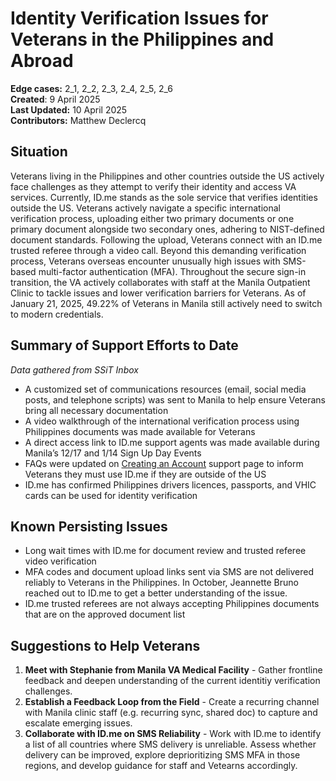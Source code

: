 # Identity Verification Issues for Veterans in the Philippines and Abroad
**Edge cases:** 2\_1,  2\_2,  2\_3,  2\_4,  2\_5,  2\_6  
**Created**: 9 April 2025  
**Last Updated:** 10 April 2025   
**Contributors:** Matthew Declercq

## Situation

Veterans living in the Philippines and other countries outside the US actively face challenges as they attempt to verify their identity and access VA services. Currently, ID.me stands as the sole service that verifies identities outside the US. Veterans actively navigate a specific international verification process, uploading either two primary documents or one primary document alongside two secondary ones, adhering to NIST-defined document standards. Following the upload, Veterans connect with an ID.me trusted referee through a video call. Beyond this demanding verification process, Veterans overseas encounter unusually high issues with SMS-based multi-factor authentication (MFA). Throughout the secure sign-in transition, the VA actively collaborates with staff at the Manila Outpatient Clinic to tackle issues and lower verification barriers for Veterans. As of January 21, 2025, 49.22% of Veterans in Manila still actively need to switch to modern credentials.

## Summary of Support Efforts to Date

*Data gathered from SSiT Inbox*

* A customized set of communications resources (email, social media posts, and telephone scripts) was sent to Manila to help ensure Veterans bring all necessary documentation  
* A video walkthrough of the international verification process using Philippines documents was made available for Veterans  
* A direct access link to ID.me support agents was made available during Manila’s 12/17 and 1/14 Sign Up Day Events  
* FAQs were updated on [Creating an Account](https://www.va.gov/resources/creating-an-account-for-vagov/#:~:text=If%20you%20live%20outside%20the%20U.S.%2C%20don%E2%80%99t%20have%20a%20Social%20Security%20number%2C%20or%20don%E2%80%99t%20have%20a%20current%20driver%E2%80%99s%20license%20or%20other%20state%2Dissued%20ID%2C%20you%E2%80%99ll%20need%20to%20choose%20ID.me.%C2%A0) support page to inform Veterans they must use ID.me if they are outside of the US  
* ID.me has confirmed Philippines drivers licences, passports, and VHIC cards can be used for identity verification

## Known Persisting Issues

* Long wait times with ID.me for document review and trusted referee video verification  
* MFA codes and document upload links sent via SMS are not delivered reliably to Veterans in the Philippines. In October, Jeannette Bruno reached out to ID.me to get a better understanding of the issue.   
* ID.me trusted referees are not always accepting Philippines documents that are on the approved document list

## Suggestions to Help Veterans

1. **Meet with Stephanie from Manila VA Medical Facility** - Gather frontline feedback and deepen understanding of the current identitiy verification challenges.
2. **Establish a Feedback Loop from the Field** - Create a recurring channel with Manila clinic staff (e.g. recurring sync, shared doc) to capture and escalate emerging issues. 
3. **Collaborate with ID.me on SMS Reliability** - Work with ID.me to identify a list of all countries where SMS delivery is unreliable. Assess whether delivery can be improved, explore deprioritizing SMS MFA in those regions, and develop guidance for staff and Vetearns accordingly.
